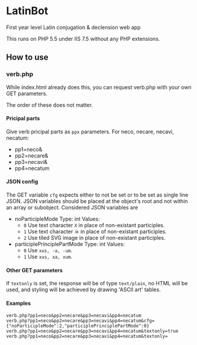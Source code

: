 # LatinBot
First year level Latin conjugation & declension web app

This runs on PHP 5.5 under IIS 7.5 without any PHP extensions.


## How to use
### verb.php
While index.html already does this, you can request verb.php with your own GET parameters.

The order of these does not matter.

#### Pricipal parts
Give verb pricipal parts as `ppx` parameters.
For neco, necare, necavi, necatum:
* pp1=neco&
* pp2=necare&
* pp3=necavi&
* pp4=necatum

#### JSON config
The GET variable `cfg` expects either to not be set or to be set as single line JSON.
JSON variables should be placed at the object's root and not within an array or subobject.
Considered JSON variables are
* noParticipleMode
  Type: int
  Values:
    * `0` Use text character `X` in place of non-existant participles.
    * `1` Use text character &#x2620; in place of non-existant participles.
    * `2` Use tiled SVG image in place of non-existant participles.
* participlePrinciplePartMode
	Type: int
	Values:
	* `0` Use `xus, -a, -um`.
	* `1` Use `xus, xa, xum`.

#### Other GET parameters
If `textonly` is set, the response will be of type `text/plain`, no HTML will be used, and styling will be achieved by drawing 'ASCII art' tables.

#### Examples
```
verb.php?pp1=neco&pp2=necare&pp3=necavi&pp4=necatum
verb.php?pp1=neco&pp2=necare&pp3=necavi&pp4=necatum&cfg={"noParticipleMode":2,"participlePrinciplePartMode":0}
verb.php?pp1=neco&pp2=necare&pp3=necavi&pp4=necatum&textonly=true
verb.php?pp1=neco&pp2=necare&pp3=necavi&pp4=necatum&textonly=
```
